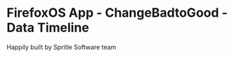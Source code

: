 FirefoxOS App - ChangeBadtoGood - Data Timeline
==============================

Happily built by Spritle Software team
